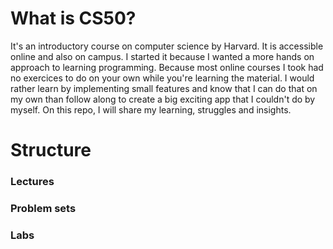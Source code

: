 # What is CS50?
It's an introductory course on computer science by Harvard. It is accessible online and also on campus. I started it because I wanted a more hands on approach to learning programming. Because most online courses I took had no exercices to do on your own while you're learning the material. I would rather learn by implementing small features and know that I can do that on my own than follow along to create a big exciting app that I couldn't do by myself.
On this repo, I will share my learning, struggles and insights.

# Structure
### Lectures
### Problem sets
### Labs
